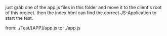 just grab one of the app.js files in this folder and move it to the client's root of this project.
then the index.html can find the correct JS-Application to start the test.

from:	./Test/[APP]/app.js
to:		./app.js


